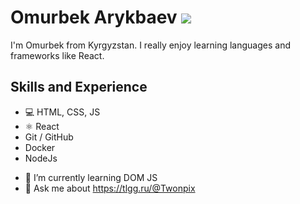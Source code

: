 # Omurbek Arykbaev ![](https://komarev.com/ghpvc/?username=omurbekarykbaev)
I'm Omurbek from Kyrgyzstan. I really enjoy learning languages and frameworks like React.

## Skills and Experience
* 💻 HTML, CSS, JS
* ⚛ React
* Git / GitHub
* Docker
* NodeJs

- 🌱 I’m currently learning DOM JS
- 💬 Ask me about https://tlgg.ru/@Twonpix
